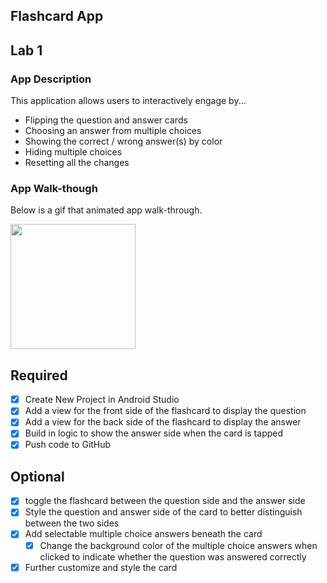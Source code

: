 ## Flashcard App

## Lab 1

### App Description
This application allows users to interactively engage by...
- Flipping the question and answer cards
- Choosing an answer from multiple choices
- Showing the correct / wrong answer(s) by color
- Hiding multiple choices
- Resetting all the changes

### App Walk-though
Below is a gif that animated app walk-through.

<img src="https://im.ezgif.com/tmp/ezgif-1-b8ac953dbb.gif" width=200><br>

## Required
- [x] Create New Project in Android Studio
- [x] Add a view for the front side of the flashcard to display the question
- [x] Add a view for the back side of the flashcard to display the answer
- [x] Build in logic to show the answer side when the card is tapped
- [x] Push code to GitHub

## Optional
- [x] toggle the flashcard between the question side and the answer side
- [x] Style the question and answer side of the card to better distinguish between the two sides
- [x] Add selectable multiple choice answers beneath the card
   - [x] Change the background color of the multiple choice answers when clicked to indicate whether the question was answered correctly
- [x] Further customize and style the card
